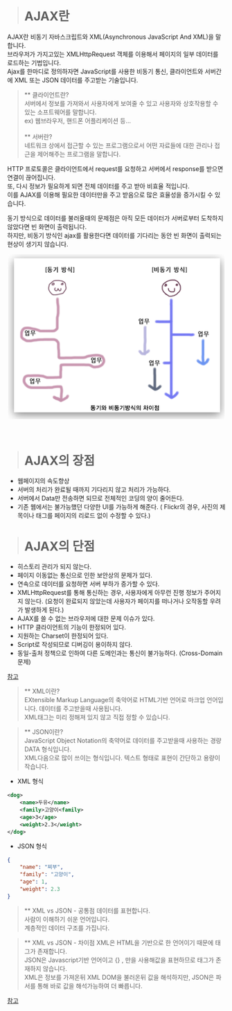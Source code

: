 ><h1>AJAX란</h1>

AJAX란 비동기 자바스크립트와 XML(Asynchronous JavaScript And XML)을 말합니다.<br>
브라우저가 가지고있는 XMLHttpRequest 객체를 이용해서 페이지의 일부 데이터를 로드하는 기법입니다.<br>
Ajax를 한마디로 정의하자면 JavaScript를 사용한 비동기 통신, 클라이언트와 서버간에 XML 또는 JSON 데이터를 주고받는 기술입니다.<br>

>** 클라이언트란?<br>
서버에서 정보를 가져와서 사용자에게 보여줄 수 있고 사용자와 상호작용할 수 있는 소프트웨어를 말합니다.<br>
ex) 웹브라우저, 핸드폰 어플리케이션 등...<br><br>
** 서버란?<br>
네트워크 상에서 접근할 수 있는 프로그램으로서 어떤 자료들에 대한 관리나 접근을 제어해주는 프로그램을 말합니다.<br>

HTTP 프로토콜은 클라이언트에서 request를 요청하고 서버에서 response를 받으면 연결이 끊어집니다.<br>
또, 다시 정보가 필요하게 되면 전체 데이터를 주고 받아 비효율 적입니다.<br>
이를 AJAX를 이용해 필요한 데이터만을 주고 받음으로 많은 효율성을 증가시킬 수 있습니다.<br>

동기 방식으로 데이터를 불러올때의 문제점은 아직 모든 데이터가 서버로부터 도착하지 않았다면 빈 화면이 출력됩니다.<br>
하지만, 비동기 방식인 ajax를 활용한다면 데이터를 기다리는 동안 빈 화면이 출력되는 현상이 생기지 않습니다.<br>

<p align="center" >
<img src = "/img/ajax_ex.png" width = "500px">
</p><br>

><h1>AJAX의 장점 </h1>
- 웹페이지의 속도향상
- 서버의 처리가 완료될 때까지 기다리지 않고 처리가 가능하다.
- 서버에서 Data만 전송하면 되므로 전체적인 코딩의 양이 줄어든다.
- 기존 웹에서는 불가능했던 다양한 UI를 가능하게 해준다. ( Flickr의 경우, 사진의 제목이나 태그를 페이지의 리로드 없이 수정할 수 있다.)

><h1>AJAX의 단점 </h1>
- 히스토리 관리가 되지 않는다.
- 페이지 이동없는 통신으로 인한 보안상의 문제가 있다.
- 연속으로 데이터를 요청하면 서버 부하가 증가할 수 있다.
- XMLHttpRequest를 통해 통신하는 경우, 사용자에게 아무런 진행 정보가 주어지지 않는다. (요청이 완료되지 않았는데 사용자가 페이지를 떠나거나 오작동할 우려가 발생하게 된다.)
- AJAX를 쓸 수 없는 브라우저에 대한 문제 이슈가 있다.
- HTTP 클라이언트의 기능이 한정되어 있다.
- 지원하는 Charset이 한정되어 있다.
- Script로 작성되므로 디버깅이 용이하지 않다.
- 동일-출처 정책으로 인하여 다른 도메인과는 통신이 불가능하다. (Cross-Domain문제)

[참고](https://velog.io/@surim014/AJAX%EB%9E%80-%EB%AC%B4%EC%97%87%EC%9D%B8%EA%B0%80)

>** XML이란?<br>
EXtensible Markup Language의 축악어로 HTML기반 언어로 마크업 언어입니다. 데이터를 주고받을때 사용됩니다.<br>
XML태그는 미리 정해져 있지 않고 직접 정할 수 있습니다.

>** JSON이란?<br>
JavaScript Object Notation의 축약어로 데이터를 주고받을때 사용하는 경량 DATA 형식입니다.<br>
XML다음으로 많이 쓰이는 형식입니다. 텍스트 형태로 표현이 간단하고 용량이 작습니다.<br>

- XML 형식
```XML
<dog>
    <name>두유</name>
    <family>고양이<family>
    <age>3</age>
    <weight>2.3</weight>
</dog>
```
- JSON 형식
```JSON
{
    "name": "찌부",
    "family": "고양이",
    "age": 1,
    "weight": 2.3
}
```

>** XML vs JSON - 공통점
데이터를 표현합니다.<br>
사람이 이해하기 쉬운 언어입니다.<br>
계층적인 데이터 구조를 가집니다.<br>

>** XML vs JSON - 차이점
XML은 HTML을 기반으로 한 언어이기 때문에 태그가 존재합니다.<br>
JSON은 Javascript기반 언어이고 {} , 만을 사용해값을 표현하므로 태그가 존재하지 않습니다.<br>
XML은 정보를 가져온뒤 XML DOM을 불러온뒤 값을 해석하지만, JSON은 파서를 통해 바로 값을 해석가능하여 더 빠릅니다.<br>

[참고](https://ko.bccrwp.org/compare/difference-between-json-and-xml/)


